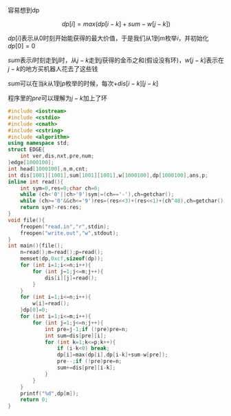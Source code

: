容易想到dp

$$
dp[i]=max(dp[i-k]+sum-w[j-k])
$$

$dp[i]$表示从$0$时刻开始能获得的最大价值，于是我们从$1$到$m$枚举$i$，并初始化$dp[0]=0$

$sum$表示$i$时刻走到$j$时，从$j-k$走到$j$获得的金币之和(假设没有环)，$w[j-k]$表示在$j-k$的地方买机器人花去了这些钱

$sum$可以在当$k$从$1$到$p$枚举的时候，每次$+dis[i-k][j-k]$

程序里的$pre$可以理解为$j-k$加上了环

```cpp
#include <iostream>
#include <cstdio>
#include <cmath>
#include <cstring>
#include <algorithm>
using namespace std;
struct EDGE{
    int ver,dis,nxt,pre,num;
}edge[1000100];
int head[1000100],n,m,cnt;
int dis[1001][1001],sum[1001][1001],w[1000100],dp[1000100],ans,p;
inline int read(){
    int sym=0,res=0;char ch=0;
    while (ch<'0'||ch>'9')sym|=(ch=='-'),ch=getchar();
    while (ch>='0'&&ch<='9')res=(res<<3)+(res<<1)+(ch^48),ch=getchar();
    return sym?-res:res;
}
void file(){
    freopen("read.in","r",stdin);
    freopen("write.out","w",stdout);
}
int main(){file();
    n=read();m=read();p=read();
    memset(dp,0xcf,sizeof(dp));
    for (int i=1;i<=n;i++){
        for (int j=1;j<=m;j++){
            dis[i][j]=read();
        }
    }
    for (int i=1;i<=n;i++){
        w[i]=read();
    }dp[0]=0;
    for (int i=1;i<=m;i++){
        for (int j=1;j<=n;j++){
            int pre=j-1;if (!pre)pre=n;
            int sum=dis[pre][i];
            for (int k=1;k<=p;k++){
                if (i-k<0) break;
                dp[i]=max(dp[i],dp[i-k]+sum-w[pre]);
                pre--;if (!pre)pre=n;
                sum+=dis[pre][i-k];
            }
        }
    }
    printf("%d",dp[m]);
    return 0;
}
```
